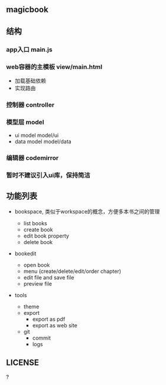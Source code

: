 ## magicbook

## 结构

###  app入口 main.js


### web容器的主模板 view/main.html

  * 加载基础依赖
  * 实现路由

### 控制器 controller

### 模型层 model

  * ui model  model/ui
  * data model model/data

### 编辑器  codemirror

### 暂时不建议引入ui库，保持简洁

## 功能列表

  * bookspace, 类似于workspace的概念，方便多本书之间的管理
    * list books
    * create book
    * edit book property
    * delete book

  * bookedit
    * open book
    * menu (create/delete/edit/order chapter)
    * edit file and save file
    * preview file

  * tools
    * theme
    * export
      * export as pdf
      * export as web site
    * git
      * commit
      * logs

## LICENSE

?